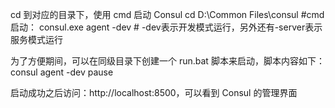 cd 到对应的目录下，使用 cmd 启动 Consul
cd D:\Common Files\consul
#cmd启动：
consul.exe agent -dev        # -dev表示开发模式运行，另外还有-server表示服务模式运行


为了方便期间，可以在同级目录下创建一个 run.bat 脚本来启动，脚本内容如下：
consul agent -dev
pause


启动成功之后访问：http://localhost:8500，可以看到 Consul 的管理界面